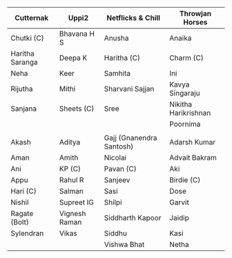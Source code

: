 | Cutternak       | Uppi2         | Netflicks & Chill        | Throwjan Horses      |
|-----------------|---------------|--------------------------|----------------------|
| Chutki (C)      | Bhavana H S   | Anusha                   | Anaika               |
| Haritha Saranga | Deepa K       | Haritha (C)              | Charm (C)            |
| Neha            | Keer          | Samhita                  | Ini                  |
| Rijutha         | Mithi         | Sharvani Sajjan          | Kavya Singaraju      |
| Sanjana         | Sheets (C)    | Sree                     | Nikitha Harikrishnan |
|                 |               |                          | Poornima             |
|                 |               |                          |                      |
| Akash           | Aditya        | Gajj (Gnanendra Santosh) | Adarsh Kumar         |
| Aman            | Amith         | Nicolai                  | Advait Bakram        |
| Ani             | KP (C)        | Pavan (C)                | Aki                  |
| Appu            | Rahul R       | Sanjeev                  | Birdie (C)           |
| Hari (C)        | Salman        | Sasi                     | Dose                 |
| Nishil          | Supreet IG    | Shilpi                   | Garvit               |
| Ragate (Bolt)   | Vignesh Raman | Siddharth Kapoor         | Jaidip               |
| Sylendran       | Vikas         | Siddhu                   | Kasi                 |
|                 |               | Vishwa Bhat              | Netha                |
